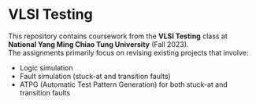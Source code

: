 # VLSI Testing

This repository contains coursework from the **VLSI Testing** class at **National Yang Ming Chiao Tung University** (Fall 2023).  
The assignments primarily focus on revising existing projects that involve:

- Logic simulation  
- Fault simulation (stuck-at and transition faults)  
- ATPG (Automatic Test Pattern Generation) for both stuck-at and transition faults  

